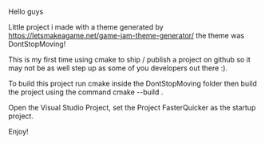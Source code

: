 Hello guys 

Little project i made with a theme generated by 
https://letsmakeagame.net/game-jam-theme-generator/
the theme was DontStopMoving!

This is my first time using cmake to ship / publish a project on github so it may not be as well step up as some of you developers out there :).

To build this project run cmake inside the DontStopMoving folder then build the project using the command cmake --build .

Open the Visual Studio Project, set the Project FasterQuicker as the startup project. 




Enjoy!
